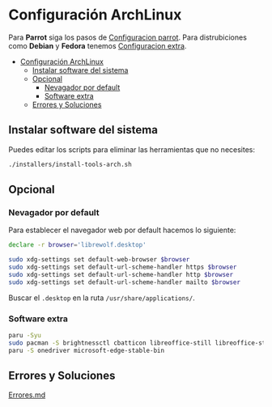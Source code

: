 # Configuración ArchLinux

Para **Parrot** siga los pasos de [Configuracion parrot](Configuracion-parrot.md). Para distrubiciones como **Debian** y **Fedora** tenemos [Configuracion extra](Configuracion-extra.md).

- [Configuración ArchLinux](#configuración-archlinux)
  - [Instalar software del sistema](#instalar-software-del-sistema)
  - [Opcional](#opcional)
    - [Nevagador por default](#nevagador-por-default)
    - [Software extra](#software-extra)
  - [Errores y Soluciones](#errores-y-soluciones)

## Instalar software del sistema

Puedes editar los scripts para eliminar las herramientas que no necesites:

```bash
./installers/install-tools-arch.sh
```

## Opcional

### Nevagador por default

Para establecer el navegador web por default hacemos lo siguiente:

```bash
declare -r browser='librewolf.desktop'

sudo xdg-settings set default-web-browser $browser
sudo xdg-settings set default-url-scheme-handler https $browser
sudo xdg-settings set default-url-scheme-handler http $browser
sudo xdg-settings set default-url-scheme-handler mailto $browser
```

Buscar el `.desktop` en la ruta `/usr/share/applications/`.

### Software extra

```bash
paru -Syu
sudo pacman -S brightnessctl cbatticon libreoffice-still libreoffice-still-es xfce4-genmon-plugin
paru -S onedriver microsoft-edge-stable-bin
```

## Errores y Soluciones

[Errores.md](Errores.md)
